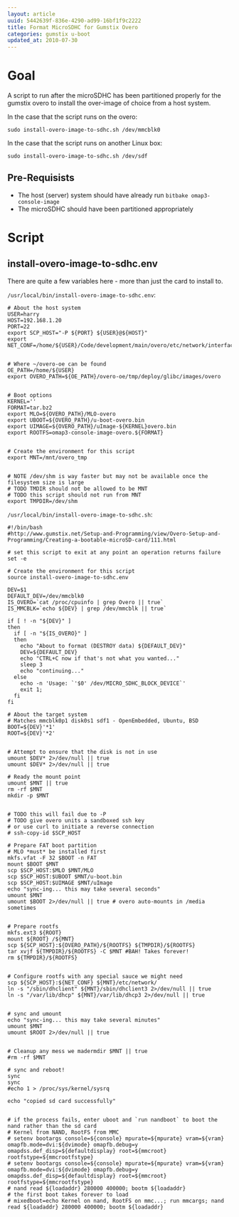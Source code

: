 ```yaml
---
layout: article
uuid: 5442639f-836e-4290-ad99-16bf1f9c2222
title: Format MicroSDHC for Gumstix Overo
categories: gumstix u-boot
updated_at: 2010-07-30
---
```


Goal
====

A script to run after the microSDHC has been partitioned properly for the gumstix overo to install the over-image of choice from a host system.

In the case that the script runs on the overo:

    sudo install-overo-image-to-sdhc.sh /dev/mmcblk0

In the case that the script runs on another Linux box:

    sudo install-overo-image-to-sdhc.sh /dev/sdf


Pre-Requisists
--------------

  * The host (server) system should have already run `bitbake omap3-console-image`
  * The microSDHC should have been partitioned appropriately

Script
======

install-overo-image-to-sdhc.env
-----------

There are quite a few variables here - more than just the card to install to.

`/usr/local/bin/install-overo-image-to-sdhc.env`:

    # About the host system
    USER=harry
    HOST=192.168.1.20
    PORT=22
    export SCP_HOST="-P ${PORT} ${USER}@${HOST}"
    export NET_CONF=/home/${USER}/Code/development/main/overo/etc/network/interfaces
    
    
    # Where ~/overo-oe can be found
    OE_PATH=/home/${USER}
    export OVERO_PATH=${OE_PATH}/overo-oe/tmp/deploy/glibc/images/overo
    
    
    # Boot options
    KERNEL=''
    FORMAT=tar.bz2
    export MLO=${OVERO_PATH}/MLO-overo
    export UBOOT=${OVERO_PATH}/u-boot-overo.bin
    export UIMAGE=${OVERO_PATH}/uImage-${KERNEL}overo.bin
    export ROOTFS=omap3-console-image-overo.${FORMAT}
    
    
    # Create the environment for this script
    export MNT=/mnt/overo_tmp
    
    
    # NOTE /dev/shm is way faster but may not be available once the filesystem size is large
    # TODO TMDIR should not be allowed to be MNT
    # TODO this script should not run from MNT
    export TMPDIR=/dev/shm


`/usr/local/bin/install-overo-image-to-sdhc.sh`:


    #!/bin/bash
    #http://www.gumstix.net/Setup-and-Programming/view/Overo-Setup-and-Programming/Creating-a-bootable-microSD-card/111.html

    # set this script to exit at any point an operation returns failure
    set -e

    # Create the environment for this script
    source install-overo-image-to-sdhc.env

    DEV=$1
    DEFAULT_DEV=/dev/mmcblk0
    IS_OVERO=`cat /proc/cpuinfo | grep Overo || true`
    IS_MMCBLK=`echo ${DEV} | grep /dev/mmcblk || true`

    if [ ! -n "${DEV}" ]
    then
      if [ -n "${IS_OVERO}" ]
      then
        echo "About to format (DESTROY data) ${DEFAULT_DEV}"
        DEV=${DEFAULT_DEV}
        echo "CTRL+C now if that's not what you wanted..."
        sleep 3
        echo "continuing..."
      else
        echo -n 'Usage: `'$0' /dev/MICRO_SDHC_BLOCK_DEVICE`'
        exit 1;
      fi
    fi

    # About the target system
    # Matches mmcblk0p1 disk0s1 sdf1 - OpenEmbedded, Ubuntu, BSD
    BOOT=${DEV}'*1'
    ROOT=${DEV}'*2'


    # Attempt to ensure that the disk is not in use
    umount $DEV* 2>/dev/null || true
    umount $DEV* 2>/dev/null || true

    # Ready the mount point
    umount $MNT || true
    rm -rf $MNT
    mkdir -p $MNT


    # TODO this will fail due to -P
    # TODO give overo units a sandboxed ssh key 
    # or use curl to initiate a reverse connection
    # ssh-copy-id $SCP_HOST

    # Prepare FAT boot partition
    # MLO *must* be installed first
    mkfs.vfat -F 32 $BOOT -n FAT
    mount $BOOT $MNT
    scp $SCP_HOST:$MLO $MNT/MLO
    scp $SCP_HOST:$UBOOT $MNT/u-boot.bin
    scp $SCP_HOST:$UIMAGE $MNT/uImage
    echo "sync-ing... this may take several seconds"
    umount $MNT
    umount $BOOT 2>/dev/null || true # overo auto-mounts in /media sometimes


    # Prepare rootfs
    mkfs.ext3 ${ROOT}
    mount ${ROOT} /${MNT}
    scp ${SCP_HOST}:${OVERO_PATH}/${ROOTFS} ${TMPDIR}/${ROOTFS}
    tar xvjf ${TMPDIR}/${ROOTFS} -C $MNT #BAH! Takes forever!
    rm ${TMPDIR}/${ROOTFS}


    # Configure rootfs with any special sauce we might need
    scp ${SCP_HOST}:${NET_CONF} ${MNT}/etc/network/
    ln -s "/sbin/dhclient" ${MNT}/sbin/dhclient3 2>/dev/null || true
    ln -s "/var/lib/dhcp" ${MNT}/var/lib/dhcp3 2>/dev/null || true


    # sync and umount
    echo "sync-ing... this may take several minutes"
    umount $MNT
    umount $ROOT 2>/dev/null || true


    # Cleanup any mess we madermdir $MNT || true
    #rm -rf $MNT

    # sync and reboot!
    sync
    sync
    #echo 1 > /proc/sys/kernel/sysrq

    echo "copied sd card successfully"


    # if the process fails, enter uboot and `run nandboot` to boot the nand rather than the sd card
    # Kernel from NAND, RootFS from MMC
    # setenv bootargs console=${console} mpurate=${mpurate} vram=${vram} omapfb.mode=dvi:${dvimode} omapfb.debug=y omapdss.def_disp=${defaultdisplay} root=${mmcroot} rootfstype=${mmcrootfstype}
    # setenv bootargs console=${console} mpurate=${mpurate} vram=${vram} omapfb.mode=dvi:${dvimode} omapfb.debug=y omapdss.def_disp=${defaultdisplay} root=${mmcroot} rootfstype=${mmcrootfstype}
    # nand read ${loadaddr} 280000 400000; bootm ${loadaddr}
    # the first boot takes forever to load
    # mixedboot=echo Kernel on nand, RootFS on mmc...; run mmcargs; nand read ${loadaddr} 280000 400000; bootm ${loadaddr}


